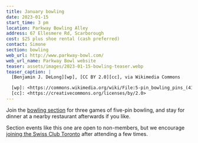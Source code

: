 ```yaml
---
title: January bowling
date: 2023-01-15
start_time: 3 pm
location: Parkway Bowling Alley
address: 67 Ellesmere Rd, Scarborough
cost: $25 plus shoe rental (cash preferred)
contact: Simone
section: bowling
web_url: http://www.parkway-bowl.com/
web_url_name: Parkway Bowl website
teaser: assets/images/2023-01-15-bowling-teaser.webp
teaser_caption: |
  [Benjamin J. DeLong][wp], [CC BY 2.0][cc], via Wikimedia Commons

  [wp]: <https://commons.wikimedia.org/wiki/File:5-pin_bowling_pins_(4177654894).jpg>
  [cc]: <https://creativecommons.org/licenses/by/2.0>
---
```


Join the [bowling section][5pin] for three games of five-pin bowling, and stay
for dinner at a nearby restaurant afterwards if you like.

Section events like this one are open to non-members, but we encourage [joining
the Swiss Club Toronto][join] after attending a few times.

[5pin]: <{% link _pages/sections/bowling.md %}>
[join]: <{% link _pages/membership.md %}>
